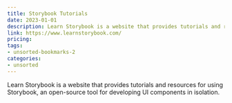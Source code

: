 ```yaml
---
title: Storybook Tutorials
date: 2023-01-01
description: Learn Storybook is a website that provides tutorials and resources for using Storybook, an open-source tool for developing UI components in isolation.
link: https://www.learnstorybook.com/
pricing: 
tags: 
- unsorted-bookmarks-2 
categories: 
- unsorted 
---
```


Learn Storybook is a website that provides tutorials and resources for using Storybook, an open-source tool for developing UI components in isolation.